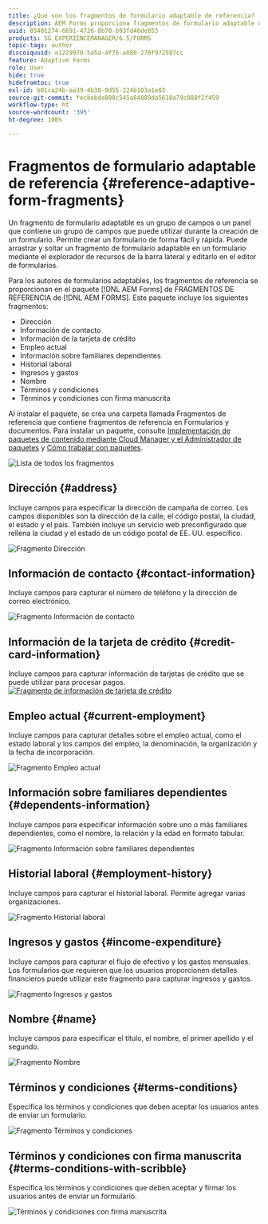 ```yaml
---
title: ¿Qué son los fragmentos de formulario adaptable de referencia?
description: AEM Forms proporciona fragmentos de formulario adaptable que puede utilizar como recursos para crear formularios rápidamente.
uuid: 85401274-6691-4726-8b70-b93fd46de053
products: SG_EXPERIENCEMANAGER/6.5/FORMS
topic-tags: author
discoiquuid: a1229970-5a5a-4f76-a880-278f972587cc
feature: Adaptive Forms
role: User
hide: true
hidefromtoc: true
exl-id: b01ca24b-aa39-4b30-9d55-224b103a1e83
source-git-commit: fecbebde808c545a84889da5610a79c088f2f459
workflow-type: ht
source-wordcount: '395'
ht-degree: 100%

---
```


# Fragmentos de formulario adaptable de referencia {#reference-adaptive-form-fragments}

Un fragmento de formulario adaptable es un grupo de campos o un panel que contiene un grupo de campos que puede utilizar durante la creación de un formulario. Permite crear un formulario de forma fácil y rápida. Puede arrastrar y soltar un fragmento de formulario adaptable en un formulario mediante el explorador de recursos de la barra lateral y editarlo en el editor de formularios.

Para los autores de formularios adaptables, los fragmentos de referencia se proporcionan en el paquete [!DNL AEM Forms] de FRAGMENTOS DE REFERENCIA de [!DNL AEM FORMS]. Este paquete incluye los siguientes fragmentos:

* Dirección
* Información de contacto
* Información de la tarjeta de crédito
* Empleo actual
* Información sobre familiares dependientes
* Historial laboral
* Ingresos y gastos
* Nombre
* Términos y condiciones
* Términos y condiciones con firma manuscrita

Al instalar el paquete, se crea una carpeta llamada Fragmentos de referencia que contiene fragmentos de referencia en Formularios y documentos. Para instalar un paquete, consulte [Implementación de paquetes de contenido mediante Cloud Manager y el Administrador de paquetes](https://experienceleague.adobe.com/docs/experience-manager-cloud-service/implementing/deploying/overview.html?lang=es#deploying-content-packages-via-cloud-manager-and-package-manager) y [Cómo trabajar con paquetes](https://experienceleague.adobe.com/docs/experience-manager-65/administering/contentmanagement/package-manager.html?lang=es).

![Lista de todos los fragmentos](assets/ootb-frags.png)

## Dirección {#address}

Incluye campos para especificar la dirección de campaña de correo. Los campos disponibles son la dirección de la calle, el código postal, la ciudad, el estado y el país. También incluye un servicio web preconfigurado que rellena la ciudad y el estado de un código postal de EE. UU. específico.

![Fragmento Dirección](assets/address.png)

<!--[Click to enlarge

](assets/address-1.png)-->

## Información de contacto {#contact-information}

Incluye campos para capturar el número de teléfono y la dirección de correo electrónico.

![Fragmento Información de contacto](assets/contact-info.png)

<!--[Click to enlarge

](assets/contact-info-1.png)-->

## Información de la tarjeta de crédito {#credit-card-information}

Incluye campos para capturar información de tarjetas de crédito que se puede utilizar para procesar pagos. 
[![Fragmento de información de tarjeta de crédito](assets/cc-info.png)](assets/cc-info-1.png)

## Empleo actual {#current-employment}

Incluye campos para capturar detalles sobre el empleo actual, como el estado laboral y los campos del empleo, la denominación, la organización y la fecha de incorporación.

![Fragmento Empleo actual](assets/current-emp.png)

<!--[Click to enlarge

](assets/current-emp-1.png)-->

## Información sobre familiares dependientes {#dependents-information}

Incluye campos para especificar información sobre uno o más familiares dependientes, como el nombre, la relación y la edad en formato tabular.

![Fragmento Información sobre familiares dependientes](assets/dependents-info.png)

<!--[Click to enlarge

](assets/dependents-info-1.png)-->

## Historial laboral {#employment-history}

Incluye campos para capturar el historial laboral. Permite agregar varias organizaciones.

![Fragmento Historial laboral](assets/emp-history.png)

<!--[Click to enlarge

](assets/emp-history-1.png)-->

## Ingresos y gastos {#income-expenditure}

Incluye campos para capturar el flujo de efectivo y los gastos mensuales. Los formularios que requieren que los usuarios proporcionen detalles financieros puede utilizar este fragmento para capturar ingresos y gastos.

![Fragmento Ingresos y gastos](assets/income.png)

<!--[Click to enlarge

](assets/income-1.png)-->

## Nombre {#name}

Incluye campos para especificar el título, el nombre, el primer apellido y el segundo.

![Fragmento Nombre](assets/name.png)

<!--[Click to enlarge

](assets/name-1.png)-->

## Términos y condiciones {#terms-conditions}

Especifica los términos y condiciones que deben aceptar los usuarios antes de enviar un formulario.

![Fragmento Términos y condiciones](assets/tnc.png)

<!--[Click to enlarge

](assets/tnc-1.png)-->

## Términos y condiciones con firma manuscrita {#terms-conditions-with-scribble}

Especifica los términos y condiciones que deben aceptar y firmar los usuarios antes de enviar un formulario.

![Términos y condiciones con firma manuscrita](assets/tnc-scribble.png)

<!--[Click to enlarge

](assets/tnc-scribble-1.png)-->
